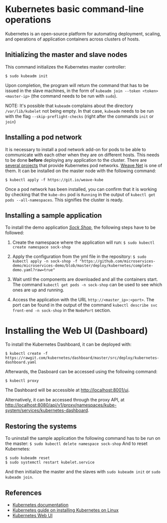 # Kubernetes basic command-line operations

Kubernetes is an open-source platform for automating deployment, scaling, and operations of application containers across clusters of hosts.

## Initializing the master and slave nodes

This command initializes the Kubernetes master controller: 

```
$ sudo kubeadm init
```

Upon completion, the program will return the command that has to be issued in the slave machines, in the form of `kubeadm join --token <token> <master-ip>` (the command needs to be run with `sudo`).

NOTE: It's possible that `kubeadm` complains about the directory `/var/lib/kubelet` not being empty. In that case, `kubeadm` needs to be run with the flag `--skip-preflight-checks` (right after the commands `init` or `join`)

## Installing a pod network

It is necessary to install a pod network add-on for pods to be able to communicate with each other when they are on different hosts. This needs to be done **before** deploying any application to the cluster.
There are [several projects](http://kubernetes.io/docs/admin/addons/) that provide Kubernetes pod networks. [Weave Net](https://github.com/weaveworks/weave-kube) is one of them. It can be installed on the master node with the following command:

```
$ kubectl apply -f https://git.io/weave-kube
```

Once a pod network has been installed, you can confirm that it is working by checking that the `kube-dns` pod is `Running` in the output of `kubectl get pods --all-namespaces`. This signifies the cluster is ready.

## Installing a sample application

To install the demo application *[Sock Shop](https://github.com/microservices-demo/microservices-demo)*, the following steps have to be followed:

1. Create the namespace where the application will run:
`$ sudo kubectl create namespace sock-shop`

2. Apply the configuration from the yml file in the repository:
`$ sudo kubectl apply -n sock-shop -f "https://github.com/microservices-demo/microservices-demo/blob/master/deploy/kubernetes/complete-demo.yaml?raw=true"`

3. Wait until the components are downloaded and all the containers start. The command `kubectl get pods -n sock-shop` can be used to see which ones are up and running.

4. Access the application with the URL `http://<master_ip>:<port>`. The port can be found in the output of the command `kubectl describe svc front-end -n sock-shop` in the `NodePort` section.

# Installing the Web UI (Dashboard)

To install the Kubernetes Dashboard, it can be deployed with:

```
$ kubectl create -f https://rawgit.com/kubernetes/dashboard/master/src/deploy/kubernetes-dashboard.yaml
```

Afterwards, the Dasboard can be accessed using the following command:

```
$ kubectl proxy
```

The Dashboard will be accessible at [http://localhost:8001/ui](http://localhost:8001/ui).

Alternatively, it can be accessed through the proxy API, at [http://localhost:8080/api/v1/proxy/namespaces/kube-system/services/kubernetes-dashboard](http://localhost:8080/api/v1/proxy/namespaces/kube-system/services/kubernetes-dashboard).

## Restoring the systems

To uninstall the sample application the following command has to be run on the master:
`$ sudo kubectl delete namespace sock-shop`
And to reset Kubernetes:

```
$ sudo kubeadm reset
$ sudo systemctl restart kubelet.service
```

And then initialize the master and the slaves with `sudo kubeadm init` or `sudo kubeadm join`.

## References

* [Kubernetes documentation](http://kubernetes.io/docs/)
* [Kubernetes guide on installing Kubernetes on Linux](http://kubernetes.io/docs/getting-started-guides/kubeadm/)
* [Kubernetes Web UI](https://kubernetes.io/docs/user-guide/ui/)

